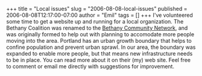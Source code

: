 +++
title = "Local issues"
slug = "2006-08-08-local-issues"
published = 2006-08-08T12:17:00-07:00
author = "Emil"
tags = []
+++
I've volunteered some time to get a website up and running for a local
organization. The Bethany Coalition was renamed to the [Bethany
Community Network](http://www.bethanycommunity.net), and was originally
formed to help out with planning to accomodate more people moving into
the area. Portland has an urban growth boundary that helps to confine
population and prevent urban sprawl. In our area, the boundary was
expanded to enable more people, but that means new infrastructure needs
to be in place. You can read more about it on their (my) web site. Feel
free to comment or email me directly with suggestions for improvement.
